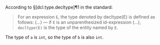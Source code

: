 According to §[dcl.type.decltype]¶1 in the standard:

> For an expression `E`, the type denoted by decltype(E) is defined as follows:
> (...)
> — if `E` is an unparenthesized id-expression (...), `decltype(E)` is the type of the entity named by `E`.

The type of `a` is `int`, so the type of `b` is also `int`.